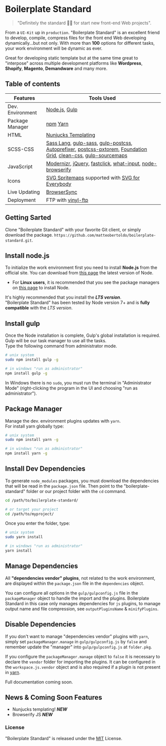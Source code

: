 # Boilerplate Standard

> "Definitely the standard 👌🏽 for start new front-end Web projects".

From a `UI-Kit` up in `production`. "Boilerplate Standard" is an excellent friend to develop, compile, compress files for the front end Web developing dynamically...but not only. With more than **100** options for different tasks, your work environment will be dynamic as ever.

Great for developing static template but at the same time great to "interpose" across multiple development platforms like **Wordpress**, **Shopify**, **Magento**, **Demandware** and many more.

## Table of contents

Features | Tools Used
------ | -----
Dev. Environment|[Node.js](https://nodejs.org/), [Gulp](http://gulpjs.com)
Package Manager|[npm](https://www.npmjs.com) [Yarn](https://yarnpkg.com/en/)
HTML|[Nunjucks Templating](https://mozilla.github.io/nunjucks/)
SCSS-CSS|[Sass Lang](http://sass-lang.com/), [gulp-sass](https://github.com/dlmanning/gulp-sass), [gulp-postcss](https://github.com/postcss/gulp-postcss), [Autoprefixer](https://github.com/postcss/autoprefixer), [postcss-pxtorem](https://github.com/cuth/postcss-pxtorem), [Foundation Grid](http://foundation.zurb.com/sites/docs/grid.html), [clean-css](https://github.com/jakubpawlowicz/clean-css), [gulp-sourcemaps](https://github.com/gulp-sourcemaps/gulp-sourcemaps)
JavaScript|[Modernizr](https://modernizr.com), [jQuery](http://jquery.com), [fastclick](https://github.com/ftlabs/fastclick), [what-input](https://github.com/ten1seven/what-input), [node-browserify](https://github.com/substack/node-browserify)
Icons|[SVG Spritemaps](https://github.com/jkphl/gulp-svg-sprite) supported with [SVG for Everybody](https://github.com/jonathantneal/svg4everybody)
Live Updating|[BrowserSync](http://www.browsersync.io/)
Deployment|FTP with [vinyl-ftp](https://github.com/morris/vinyl-ftp)

## Getting Sarted

Clone "Boilerplate Standard" with your favorite Git client, or simply download the package.
`https://github.com/matteobertoldo/boilerplate-standard.git`.

## Install node.js

To initialize the work environment first you need to install **Node.js** from the official site.
You can download from [this page](https://nodejs.org/en/download/) the latest version of Node.
-   For **Linux users**, it is recommended that you see the package managers on [this page]( https://nodejs.org/en/download/package-manager/) to install Node.

It's highly recommended that you install the ***LTS version***. <br/>
"Boilerplate Standard" has been tested by Node version 7+ and is **fully compatible** with the *LTS version*.

## Install gulp

Once the Node installation is complete, Gulp's global installation is required. Gulp will be our task manager to use all the tasks. <br/>
Type the following command from administrator mode.

```bash
# unix system
sudo npm install gulp -g

# in windows "run as administrator"
npm install gulp -g
```

In Windows there is no `sudo`, you must run the terminal in "Administrator Mode" (right-clicking the program in the UI and choosing "run as administrator").

## Package Manager

Manage the dev. environment plugins updates with `yarn`. <br/>
For install yarn globally type:

```bash
# unix system
sudo npm install yarn -g

# in windows "run as administrator"
npm install yarn -g
```

## Install Dev Dependencies

To generate `node_modules` packages, you must download the dependencies that will be read in the `package.json` file.
Then point to the "boilerplate-standard" folder or our project folder with the `cd` command.

```bash
cd /path/to/boilerplate-standard/

# or target your project
cd /path/to/myproject/
```

Once you enter the folder, type:
```bash
# unix system
sudo yarn install

# in windows "run as administrator"
yarn install
```

## Manage Dependencies

All **"dependencies vendor" plugins**, not related to the work environment, are displayed within the `package.json` file in the `dependencies` object.

You can configure all options in the `gulp/gulpconfig.js` file in the `packageManager` object to handle the import and the plugins. Boilerplate Standard in this case only manages dependencies for `js` plugins, to manage output name and file compression, see `outputPluginsName` & `minifyPlugins`.

## Disable Dependencies

If you don't want to manage "dependencies vendor" plugins with `yarn`, simply set `packageManager.manage` in `gulp/gulpconfig.js` by `false` and remember update the "manager" into `gulp/gulpconfig.js` at `folder.pkg`.

If you configure the `packageManager.manage` object to `false` it is necessary to declare the `vendor` folder for importing the plugins. It can be configured in the `workspace.js.vendor` object and is also required if a plugin is not present in [yarn](https://yarnpkg.com/en/).

Full documentation coming soon.

## News & Coming Soon Features

-   Nunjucks templating! ***NEW***
-   Browserify JS ***NEW***

### License

"Boilerplate Standard" is released under the [MIT](https://opensource.org/licenses/MIT) License.
